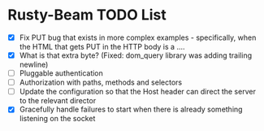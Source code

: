 # Rusty-Beam TODO List

- [x] Fix PUT bug that exists in more complex examples - specifically, when the HTML that gets PUT in the HTTP body is a <td>...</td>.
- [x] What is that extra byte? (Fixed: dom_query library was adding trailing newline)
- [ ] Pluggable authentication
- [ ] Authorization with paths, methods and selectors
- [ ] Update the configuration so that the Host header can direct the server to the relevant director
- [x] Gracefully handle failures to start when there is already something listening on the socket
